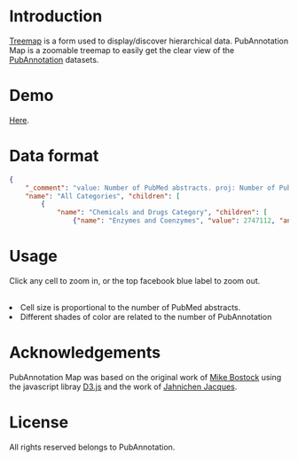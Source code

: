 # Introduction
<a href="https://en.wikipedia.org/wiki/Treemapping">Treemap</a> is a form used to display/discover hierarchical data. PubAnnotation Map is a zoomable treemap to easily get the clear view of the <a href="http://pubannotation.org">PubAnnotation</a> datasets. 

# Demo
<a href="https://s3-ap-northeast-1.amazonaws.com/treemap.pubannotation.org/index.1.0.html">Here<a/>. 

# Data format 
```json
{ 
	"_comment": "value: Number of PubMed abstracts. proj: Number of PubAnnotation projects. ann: Number of PubAnnotation annotations. abs: Number of PubAnnotation abstracts",
	"name": "All Categories", "children": [
		{
			"name": "Chemicals and Drugs Category", "children": [
				{"name": "Enzymes and Coenzymes", "value": 2747112, "ann": 23881, "abs": 1157, "proj": 1, "link": "<a href=http://pubannotation.org/projects/PennBioIE>PennBioIE 0.9</a>", "corpus": "PennBioIE 0.9"}]}]}
```


# Usage
Click any cell to zoom in, or the top facebook blue label to zoom out.<br><br>
<li>Cell size is proportional to the number of PubMed abstracts.</li>
<li>Different shades of color are related to the number of PubAnnotation </li>

# Acknowledgements
PubAnnotation Map was based on the original work of <a href="https://bost.ocks.org/mike/treemap/">Mike Bostock</a> using the javascript libray <a href="https://d3js.org">D3.js</a> and the work of <a href="https://gist.github.com/JacquesJahnichen/42afd0cde7cbf72ecb81">Jahnichen Jacques</a>.

# License
All rights reserved belongs to PubAnnotation. 
<!---![alt text](logo.png)--->
